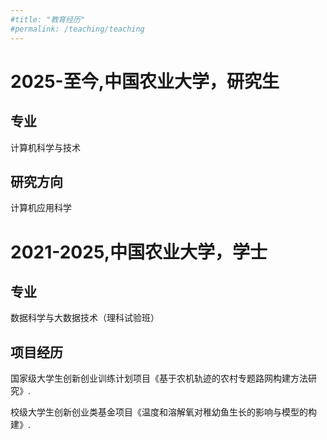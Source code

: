 ```yaml
---
#title: "教育经历"
#permalink: /teaching/teaching
---
```

2025-至今,中国农业大学，研究生
======
专业
---
计算机科学与技术

研究方向
---
计算机应用科学

2021-2025,中国农业大学，学士
======
专业
---
数据科学与大数据技术（理科试验班）

项目经历
---
国家级大学生创新创业训练计划项目《基于农机轨迹的农村专题路网构建方法研究》.

校级大学生创新创业类基金项目《温度和溶解氧对稚幼鱼生长的影响与模型的构建》.
